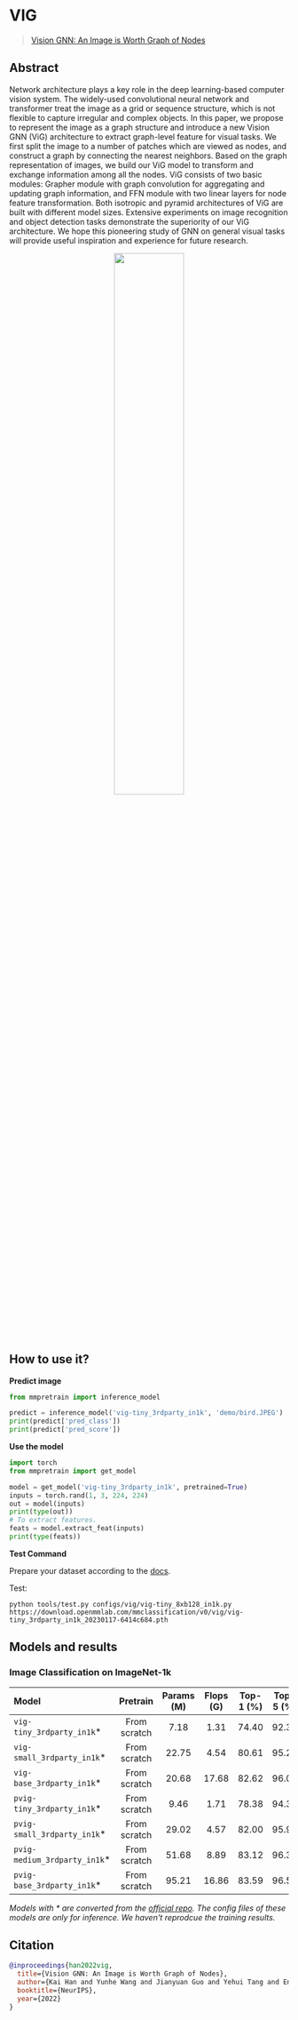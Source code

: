 # VIG

> [Vision GNN: An Image is Worth Graph of Nodes](https://arxiv.org/abs/2206.00272)

<!-- [ALGORITHM] -->

## Abstract

Network architecture plays a key role in the deep learning-based computer vision system. The widely-used convolutional neural network and transformer treat the image as a grid or sequence structure, which is not flexible to capture irregular and complex objects. In this paper, we propose to represent the image as a graph structure and introduce a new Vision GNN (ViG) architecture to extract graph-level feature for visual tasks. We first split the image to a number of patches which are viewed as nodes, and construct a graph by connecting the nearest neighbors. Based on the graph representation of images, we build our ViG model to transform and exchange information among all the nodes. ViG consists of two basic modules: Grapher module with graph convolution for aggregating and updating graph information, and FFN module with two linear layers for node feature transformation. Both isotropic and pyramid architectures of ViG are built with different model sizes. Extensive experiments on image recognition and object detection tasks demonstrate the superiority of our ViG architecture. We hope this pioneering study of GNN on general visual tasks will provide useful inspiration and experience for future research.

<div align=center>
<img src="https://user-images.githubusercontent.com/26739999/212789461-f085e4da-9ce9-435f-93c0-e1b84d10b79f.png" width="50%"/>
</div>

## How to use it?

<!-- [TABS-BEGIN] -->

**Predict image**

```python
from mmpretrain import inference_model

predict = inference_model('vig-tiny_3rdparty_in1k', 'demo/bird.JPEG')
print(predict['pred_class'])
print(predict['pred_score'])
```

**Use the model**

```python
import torch
from mmpretrain import get_model

model = get_model('vig-tiny_3rdparty_in1k', pretrained=True)
inputs = torch.rand(1, 3, 224, 224)
out = model(inputs)
print(type(out))
# To extract features.
feats = model.extract_feat(inputs)
print(type(feats))
```

**Test Command**

Prepare your dataset according to the [docs](https://mmclassification.readthedocs.io/en/1.x/user_guides/dataset_prepare.html#prepare-dataset).

Test:

```shell
python tools/test.py configs/vig/vig-tiny_8xb128_in1k.py https://download.openmmlab.com/mmclassification/v0/vig/vig-tiny_3rdparty_in1k_20230117-6414c684.pth
```

<!-- [TABS-END] -->

## Models and results

### Image Classification on ImageNet-1k

| Model                         |   Pretrain   | Params (M) | Flops (G) | Top-1 (%) | Top-5 (%) |                Config                |                                        Download                                        |
| :---------------------------- | :----------: | :--------: | :-------: | :-------: | :-------: | :----------------------------------: | :------------------------------------------------------------------------------------: |
| `vig-tiny_3rdparty_in1k`\*    | From scratch |    7.18    |   1.31    |   74.40   |   92.34   |  [config](vig-tiny_8xb128_in1k.py)   | [model](https://download.openmmlab.com/mmclassification/v0/vig/vig-tiny_3rdparty_in1k_20230117-6414c684.pth) |
| `vig-small_3rdparty_in1k`\*   | From scratch |   22.75    |   4.54    |   80.61   |   95.28   |  [config](vig-small_8xb128_in1k.py)  | [model](https://download.openmmlab.com/mmclassification/v0/vig/vig-small_3rdparty_in1k_20230117-5338bf3b.pth) |
| `vig-base_3rdparty_in1k`\*    | From scratch |   20.68    |   17.68   |   82.62   |   96.04   |  [config](vig-base_8xb128_in1k.py)   | [model](https://download.openmmlab.com/mmclassification/v0/vig/vig-base_3rdparty_in1k_20230117-92f6f12f.pth) |
| `pvig-tiny_3rdparty_in1k`\*   | From scratch |    9.46    |   1.71    |   78.38   |   94.38   |  [config](pvig-tiny_8xb128_in1k.py)  | [model](https://download.openmmlab.com/mmclassification/v0/vig/pvig-tiny_3rdparty_in1k_20230117-eb77347d.pth) |
| `pvig-small_3rdparty_in1k`\*  | From scratch |   29.02    |   4.57    |   82.00   |   95.97   | [config](pvig-small_8xb128_in1k.py)  | [model](https://download.openmmlab.com/mmclassification/v0/vig/pvig-small_3rdparty_in1k_20230117-9433dc96.pth) |
| `pvig-medium_3rdparty_in1k`\* | From scratch |   51.68    |   8.89    |   83.12   |   96.35   | [config](pvig-medium_8xb128_in1k.py) | [model](https://download.openmmlab.com/mmclassification/v0/vig/pvig-medium_3rdparty_in1k_20230117-21057a6d.pth) |
| `pvig-base_3rdparty_in1k`\*   | From scratch |   95.21    |   16.86   |   83.59   |   96.52   |  [config](pvig-base_8xb128_in1k.py)  | [model](https://download.openmmlab.com/mmclassification/v0/vig/pvig-base_3rdparty_in1k_20230117-dbab3c85.pth) |

*Models with * are converted from the [official repo](https://github.com/huawei-noah/Efficient-AI-Backbones/tree/master/vig_pytorch). The config files of these models are only for inference. We haven't reprodcue the training results.*

## Citation

```bibtex
@inproceedings{han2022vig,
  title={Vision GNN: An Image is Worth Graph of Nodes},
  author={Kai Han and Yunhe Wang and Jianyuan Guo and Yehui Tang and Enhua Wu},
  booktitle={NeurIPS},
  year={2022}
}
```

